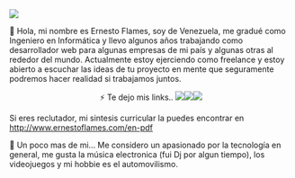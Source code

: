 <img src="https://i.postimg.cc/dVrmw23F/Dise-o-sin-t-tulo.gif">

👋 Hola, mi nombre es Ernesto Flames, soy de Venezuela, me gradué como Ingeniero en Informática y llevo algunos años trabajando como desarrollador web para algunas empresas de mi país y algunas otras al rededor del mundo. Actualmente estoy ejerciendo como freelance y estoy abierto a escuchar las ideas de tu proyecto en mente que seguramente podremos hacer realidad si trabajamos juntos.

<p align="center">
⚡ Te dejo mis links..
<a href="https://www.instagram.com/ernestoflames"><img src="https://i.postimg.cc/tghj3Mgc/Instagram.png"></a><a href="https://www.ernestoflames.com/"><img src="https://i.postimg.cc/TwfXCJL3/webiste.png"></a><a href="https://www.twitter.com/ernestoflames"><img src="https://i.postimg.cc/Y9RBVLYf/twitter.png"></a></p>

Si eres reclutador, mi sintesis curricular la puedes encontrar en http://www.ernestoflames.com/en-pdf

📄 Un poco mas de mi...
Me considero un apasionado por la tecnología en general, me gusta la música electronica (fui Dj por algun tiempo), los videojuegos y mi hobbie es el automovilismo.
